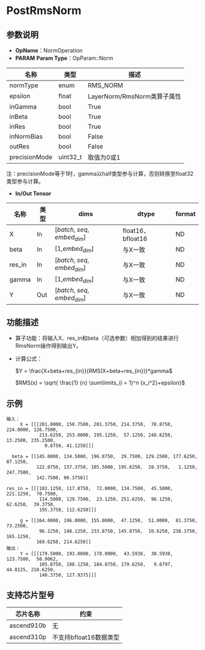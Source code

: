 # PostRmsNorm

## 参数说明

- **OpName**：NormOperation
- **PARAM**
  **Param Type**：OpParam::Norm

| 名称          | 类型     | 描述                        |
| ------------- | -------- | --------------------------- |
| normType      | enum     | RMS_NORM                    |
| epsilon       | float    | LayerNorm/RmsNorm类算子属性 |
| inGamma       | bool     | True                        |
| inBeta        | bool     | True                        |
| inRes         | bool     | True                        |
| inNormBias    | bool     | False                       |
| outRes        | bool     | False                       |
| precisionMode | uint32_t | 取值为0或1                  |

注：precisionMode等于1时，gamma以half类型参与计算，否则转换至float32类型参与计算。

- **In/Out Tensor**

| 名称   | 类型 | dims                                  | dtype             | format |
| ------ | ---- | ------------------------------------- | ----------------- | ------ |
| X      | In   | [$batch$, $seq$, $embed_{dim}$] | float16、bfloat16 | ND     |
| beta   | In   | [1,$embed_{dim}$]                   | 与X一致           | ND     |
| res_in | In   | [$batch$, $seq$, $embed_{dim}$] | 与X一致           | ND     |
| gamma  | In   | [1,$embed_{dim}$]                   | 与X一致           | ND     |
| Y      | Out  | [$batch$, $seq$, $embed_{dim}$] | 与X一致           | ND     |

## 功能描述

- 算子功能：将输入X、res_in和beta（可选参数）相加得到的结果进行RmsNorm操作得到输出Y。
- 计算公式：

  $Y = \frac{X+beta+res_{in}}{RMS(X+beta+res_{in})}*gamma$

  $RMS(x) = \sqrt{ \frac{1} {n} \sum\limits_{i = 1}^n {x_i^2}+epsilon}$

## 示例

```
输入：
     X = [[[201.0000, 150.7500, 201.3750, 214.3750,  70.8750, 224.0000, 126.7500,
            213.6250, 253.0000, 195.1250,  57.1250, 248.6250,  13.2500, 235.2500,
              0.8750, 41.1250]]]

  beta = [[145.0000, 134.5000, 196.8750,  29.7500, 129.2500, 177.6250,  87.1250,
           122.8750, 137.3750, 105.5000, 195.6250,  28.3750,   1.1250, 247.7500,
           142.7500, 90.3750]]

res_in = [[[102.1250, 117.8750,  72.0000, 134.7500,  45.5000, 221.1250,  70.7500,
            114.5000, 129.7500,  23.1250, 251.6250,  96.1250,  62.6250,  39.3750,
            195.3750, 112.6250]]]

     g = [[164.0000, 196.0000, 155.0000,  47.1250,  51.0000,  81.3750,  73.2500,
            96.1250, 148.1250, 233.8750, 145.8750,  10.6250, 238.3750, 165.1250,
           169.6250, 214.6250]]
输出： 
     Y = [[[179.5000, 193.0000, 178.0000,  43.5938,  30.5938, 123.7500,  50.9062,
            105.8750, 188.1250, 184.8750, 179.6250,   9.6797,  44.8125, 210.6250,
            140.3750, 127.9375]]]
```

## 支持芯片型号

| 芯片名称   | 约束                   |
| ---------- | ---------------------- |
| ascend910b | 无                     |
| ascend310p | 不支持bfloat16数据类型 |
